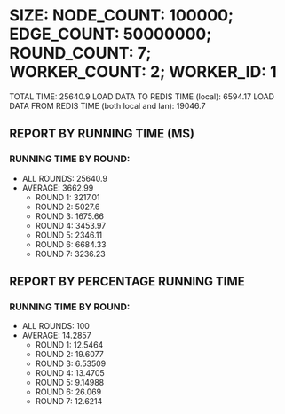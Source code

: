 
# SIZE: NODE_COUNT: 100000; EDGE_COUNT: 50000000; ROUND_COUNT: 7; WORKER_COUNT: 2; WORKER_ID: 1
 TOTAL TIME: 25640.9
 LOAD DATA TO REDIS TIME (local): 6594.17
 LOAD DATA FROM REDIS TIME (both local and lan): 19046.7

## REPORT BY RUNNING TIME (MS)

 ### RUNNING TIME BY ROUND:

  + ALL ROUNDS: 25640.9
  + AVERAGE: 3662.99
     + ROUND 1: 3217.01
     + ROUND 2: 5027.6
     + ROUND 3: 1675.66
     + ROUND 4: 3453.97
     + ROUND 5: 2346.11
     + ROUND 6: 6684.33
     + ROUND 7: 3236.23

## REPORT BY PERCENTAGE RUNNING TIME

 ### RUNNING TIME BY ROUND:

  + ALL ROUNDS: 100
  + AVERAGE: 14.2857
     + ROUND 1: 12.5464
     + ROUND 2: 19.6077
     + ROUND 3: 6.53509
     + ROUND 4: 13.4705
     + ROUND 5: 9.14988
     + ROUND 6: 26.069
     + ROUND 7: 12.6214

